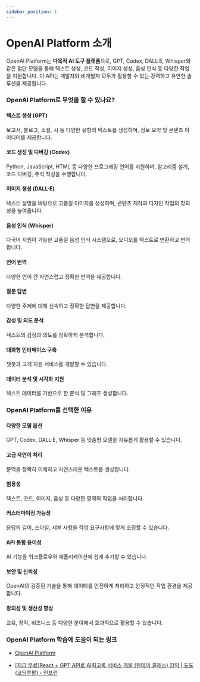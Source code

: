 ```yaml
---
sidebar_position: 1
---
```


# OpenAI Platform 소개

OpenAI Platform는 **다목적 AI 도구 플랫폼**으로, GPT, Codex, DALL·E, Whisper와 같은 첨단 모델을 통해 텍스트 생성, 코드 작성, 이미지 생성, 음성 인식 등 다양한 작업을 지원합니다. 이 API는 개발자와 비개발자 모두가 활용할 수 있는 강력하고 유연한 솔루션을 제공합니다.

### **OpenAI** Platform**로 무엇을 할 수 있나요?**

#### **텍스트 생성 (GPT)**

보고서, 블로그, 소설, 시 등 다양한 유형의 텍스트를 생성하며, 정보 요약 및 콘텐츠 아이디어를 제공합니다.

#### **코드 생성 및 디버깅 (Codex)**

Python, JavaScript, HTML 등 다양한 프로그래밍 언어를 지원하며, 알고리즘 설계, 코드 디버깅, 주석 작성을 수행합니다.

#### **이미지 생성 (DALL·E)**

텍스트 설명을 바탕으로 고품질 이미지를 생성하며, 콘텐츠 제작과 디자인 작업의 창의성을 높여줍니다.

#### **음성 인식 (Whisper)**

다국어 지원이 가능한 고품질 음성 인식 시스템으로, 오디오를 텍스트로 변환하고 번역합니다.

#### **언어 번역**

다양한 언어 간 자연스럽고 정확한 번역을 제공합니다.

#### **질문 답변**

다양한 주제에 대해 신속하고 정확한 답변을 제공합니다.

#### **감성 및 의도 분석**

텍스트의 감정과 의도를 정확하게 분석합니다.

#### **대화형 인터페이스 구축**

챗봇과 고객 지원 서비스를 개발할 수 있습니다.

#### **데이터 분석 및 시각화 지원**

텍스트 데이터를 기반으로 한 분석 및 그래프 생성합니다.

### **OpenAI** Platform**를 선택한 이유**

#### **다양한 모델 옵션**

GPT, Codex, DALL·E, Whisper 등 맞춤형 모델을 자유롭게 활용할 수 있습니다.

#### **고급 자연어 처리**

문맥을 정확히 이해하고 자연스러운 텍스트를 생성합니다.

#### **범용성**

텍스트, 코드, 이미지, 음성 등 다양한 영역의 작업을 처리합니다.

#### **커스터마이징 가능성**

응답의 길이, 스타일, 세부 사항을 작업 요구사항에 맞게 조정할 수 있습니다.

#### **API 통합 용이성**

AI 기능을 워크플로우와 애플리케이션에 쉽게 추가할 수 있습니다.

#### **보안 및 신뢰성**

OpenAI의 검증된 기술을 통해 데이터를 안전하게 처리하고 안정적인 작업 환경을 제공합니다.

#### **창의성 및 생산성 향상**

교육, 창작, 비즈니스 등 다양한 분야에서 효과적으로 활용할 수 있습니다.

### OpenAI Platform 학습에 도움이 되는 링크

- [OpenAI Platform](https://platform.openai.com/docs/api-reference/introduction)

- [[지금 무료]React + GPT API로 AI회고록 서비스 개발 (원데이 클래스) 강의 | 도도(코딩루팡) - 인프런](https://www.inflearn.com/course/react-gpt-api-ai%ED%9A%8C%EA%B3%A0%EB%A1%9D-%EC%84%9C%EB%B9%84%EC%8A%A4-%EA%B0%9C%EB%B0%9C)

